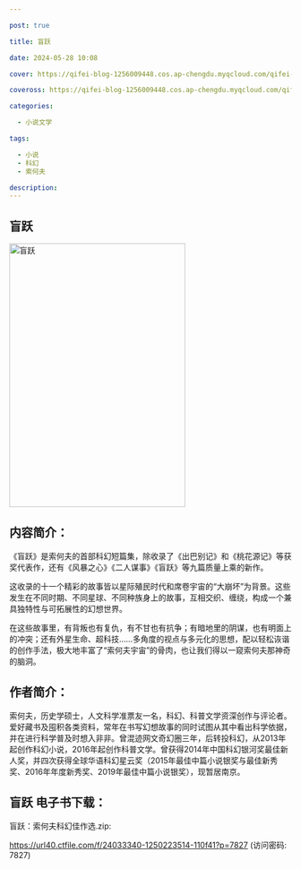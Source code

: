 ```yaml
---

post: true

title: 盲跃

date: 2024-05-28 10:08

cover: https://qifei-blog-1256009448.cos.ap-chengdu.myqcloud.com/qifei-blog/65f39a529f345e8d03ca0cc5.jpg

coveross: https://qifei-blog-1256009448.cos.ap-chengdu.myqcloud.com/qifei-blog/65f39a529f345e8d03ca0cc5.jpg

categories:

  - 小说文学

tags:

  - 小说
  - 科幻
  - 索何夫

description:
---
```


## 盲跃
<img alt="盲跃 " class="aligncenter loaded" data-was-processed="true" decoding="async" fetchpriority="high" height="471" src="https://qifei-blog-1256009448.cos.ap-chengdu.myqcloud.com/qifei-blog/65f39a529f345e8d03ca0cc5.jpg " style="cursor: zoom-in;" width="314"/>

## 内容简介：

《盲跃》是索何夫的首部科幻短篇集，除收录了《出巴别记》和《桃花源记》等获奖代表作，还有《风暴之心》《二人谋事》《盲跃》等九篇质量上乘的新作。

这收录的十一个精彩的故事皆以星际殖民时代和席卷宇宙的“大崩坏”为背景。这些发生在不同时期、不同星球、不同种族身上的故事，互相交织、缠绕，构成一个兼具独特性与可拓展性的幻想世界。

在这些故事里，有背叛也有复仇，有不甘也有抗争；有暗地里的阴谋，也有明面上的冲突；还有外星生命、超科技……多角度的视点与多元化的思想，配以轻松诙谐的创作手法，极大地丰富了“索何夫宇宙”的骨肉，也让我们得以一窥索何夫那神奇的脑洞。

## 作者简介：

索何夫，历史学硕士，人文科学准票友一名，科幻、科普文学资深创作与评论者。爱好藏书及囤积各类资料，常年在书写幻想故事的同时试图从其中看出科学依据，并在进行科学普及时想入非非。曾混迹网文奇幻圈三年，后转投科幻，从2013年起创作科幻小说，2016年起创作科普文学。曾获得2014年中国科幻银河奖最佳新人奖，并四次获得全球华语科幻星云奖（2015年最佳中篇小说银奖与最佳新秀奖、2016年年度新秀奖、2019年最佳中篇小说银奖），现暂居南京。

## 盲跃 电子书下载：



盲跃：索何夫科幻佳作选.zip: 

https://url40.ctfile.com/f/24033340-1250223514-110f41?p=7827 (访问密码: 7827)
